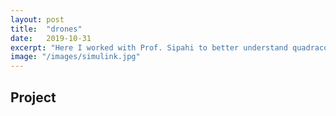 ```yaml
---
layout: post
title:  "drones"
date:   2019-10-31
excerpt: "Here I worked with Prof. Sipahi to better understand quadracopter behavior and study PID controller design"
image: "/images/simulink.jpg"
---
```


## Project

## 
